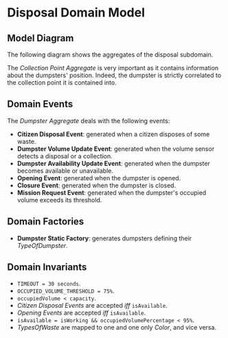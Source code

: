# Disposal Domain Model

## Model Diagram

The following diagram shows the aggregates of the disposal subdomain.

<!--![Diagram Image Link](./disposal-domain-model.puml)-->

The *Collection Point Aggregate* is very important as it contains information about the dumpsters' position. Indeed, the dumpster is strictly correlated to the collection point it is contained into.

## Domain Events

The *Dumpster Aggregate* deals with the following events:

* **Citizen Disposal Event**: generated when a citizen disposes of some waste.
* **Dumpster Volume Update Event**: generated when the volume sensor detects a disposal or a collection.
* **Dumpster Availability Update Event**: generated when the dumpster becomes available or unavailable.
* **Opening Event**: generated when the dumpster is opened.
* **Closure Event**: generated when the dumpster is closed.
* **Mission Request Event**: generated when the dumpster's occupied volume exceeds its threshold.

## Domain Factories

* **Dumpster Static Factory**: generates dumpsters defining their *TypeOfDumpster*.

## Domain Invariants

* ```TIMEOUT = 30 seconds```.
* ```OCCUPIED_VOLUME_THRESHOLD = 75%```.
* ```occupiedVolume < capacity```.
* *Citizen Disposal Events* are accepted *iff*  ```isAvailable```.
* *Opening Events* are accepted *iff* ```isAvailable```.
* ```isAvailable = isWorking && occupiedVolumePercentage < 95%```.
* *TypesOfWaste* are mapped to one and one only *Color*, and vice versa.
